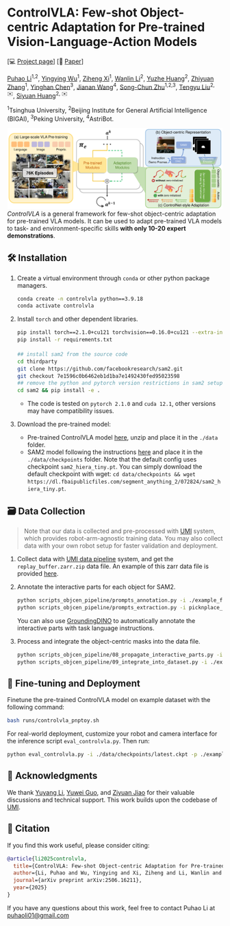 # ControlVLA: Few-shot Object-centric Adaptation for Pre-trained Vision-Language-Action Models

[💻 [Project page](https://controlvla.github.io/)]
[📄 [Paper](https://www.arxiv.org/abs/2506.16211)]

[Puhao Li](https://xiaoyao-li.github.io/)<sup>1,2</sup>,
[Yingying Wu]()<sup>1</sup>,
[Ziheng Xi](https://scholar.google.com/citations?user=2jhxMu0AAAAJ&hl=en)<sup>1</sup>,
[Wanlin Li](https://scholar.google.com/citations?user=n_mYangAAAAJ&hl=zh-CN)<sup>2</sup>,
[Yuzhe Huang]()<sup>2</sup>,
[Zhiyuan Zhang](https://scholar.google.com/citations?user=BS7FuB0AAAAJ&hl=en)<sup>1</sup>,
[Yinghan Chen]()<sup>3</sup>,
[Jianan Wang](https://scholar.google.com/citations?user=mt5mvZ8AAAAJ&hl=en)<sup>4</sup>,
[Song-Chun Zhu](https://zhusongchun.net/)<sup>1,2,3</sup>,
[Tengyu Liu](https://tengyu.ai/)<sup>2, ✉️</sup>,
[Siyuan Huang](https://siyuanhuang.com/)<sup>2, ✉️</sup>

<sup>1</sup>Tsinghua University,
<sup>2</sup>Beijing Institute for General Artificial Intelligence (BIGAI),
<sup>3</sup>Peking University,
<sup>4</sup>AstriBot.

![Teaser](assets/pipeline.png)
*ControlVLA* is a general framework for few-shot object-centric adaptation for pre-trained VLA models. It can be used to adapt pre-trained VLA models to task- and environment-specific skills **with only 10-20 expert demonstrations**.

## 🛠️ Installation
1. Create a virtual environment through `conda` or other python package managers.
    ```bash
    conda create -n controlvla python==3.9.18
    conda activate controlvla
    ```

2. Install `torch` and other dependent libraries.
    ```bash
    pip install torch==2.1.0+cu121 torchvision==0.16.0+cu121 --extra-index-url https://download.pytorch.org/whl/cu121
    pip install -r requirements.txt

    ## install sam2 from the source code
    cd thirdparty
    git clone https://github.com/facebookresearch/sam2.git
    git checkout 7e1596c0b6462eb1d1ba7e1492430fed95023598
    ## remove the python and pytorch version restrictions in sam2 setup config
    cd sam2 && pip install -e .
    ```
    - The code is tested on `pytorch 2.1.0` and `cuda 12.1`, other versions may have compatibility issues.

3. Download the pre-trained model:
    - Pre-trained ControlVLA model [here](https://github.com/facebookresearch/sam2/tree/main?tab=readme-ov-file#download-checkpoints), unzip and place it in the `./data` folder.
    - SAM2 model following the instructions [here](https://github.com/facebookresearch/sam2/tree/main?tab=readme-ov-file#download-checkpoints) and place it in the `./data/checkpoints` folder. Note that the default config uses checkpoint `sam2_hiera_tiny.pt`. You can simply download the default checkpoint with wget: `cd data/checkpoints && wget https://dl.fbaipublicfiles.com/segment_anything_2/072824/sam2_hiera_tiny.pt`.

## 🗃️ Data Collection
> Note that our data is collected and pre-processed with [UMI](https://github.com/real-stanford/universal_manipulation_interface) system, which provides robot-arm-agnostic training data. You may also collect data with your own robot setup for faster validation and deployment.

1. Collect data with [UMI data pipeline](https://github.com/real-stanford/universal_manipulation_interface?tab=readme-ov-file#running-umi-slam-pipeline) system, and get the `replay_buffer.zarr.zip` data file. An example of this zarr data file is provided [here](https://drive.google.com/file/d/1VtpxxzMw-tMH4IV7yLHdFPXWzn6vNzSS/view?usp=sharing).

2. Annotate the interactive parts for each object for SAM2.
    ```bash
    python scripts_objcen_pipeline/prompts_annotation.py -i ./example_finetune_demo/picknplace_toy.d10
    python scripts_objcen_pipeline/prompts_extraction.py -i picknplace_toy.d10
    ```
    You can also use [GroundingDINO](https://github.com/IDEA-Research/GroundingDINO) to automatically annotate the interactive parts with task language instructions.

3. Process and integrate the object-centric masks into the data file.
    ```bash
    python scripts_objcen_pipeline/08_propagate_interactive_parts.py -i ./example_finetune_demo/picknplace_toy.d10
    python scripts_objcen_pipeline/09_integrate_into_dataset.py -i ./example_finetune_demo/picknplace_toy.d10
    ```

## 🦾 Fine-tuning and Deployment
Finetune the pre-trained ControlVLA model on example dataset with the following command:
```bash
bash runs/controlvla_pnptoy.sh
```

For real-world deployment, customize your robot and camera interface for the inference script `eval_controlvla.py`. Then run:
```bash
python eval_controlvla.py -i ./data/checkpoints/latest.ckpt -p ./example_finetune_demo/picknplace_toy.d10/picknplace_toy.d10.objectcentric.anno.pkl
```

## 👏 Acknowledgments
We thank [Yuyang Li](https://yuyang.li/), [Yuwei Guo](https://guoyww.github.io/), and [Ziyuan Jiao](https://sites.google.com/g.ucla.edu/zyjiao/home) for their valuable discussions and technical support. This work builds upon the codebase of [UMI](https://github.com/real-stanford/universal_manipulation_interface).

## 🔗 Citation
If you find this work useful, please consider citing:
```bibtex
@article{li2025controlvla,
  title={ControlVLA: Few-shot Object-centric Adaptation for Pre-trained Vision-Language-Action Models},
  author={Li, Puhao and Wu, Yingying and Xi, Ziheng and Li, Wanlin and Huang, Yuzhe and Zhang, Zhiyuan and Chen, Yinghan and Wang, Jianan and Zhu, Song-Chun and Liu, Tengyu and others},
  journal={arXiv preprint arXiv:2506.16211},
  year={2025}
}
```
If you have any questions about this work, feel free to contact Puhao Li at puhaoli01@gmail.com
